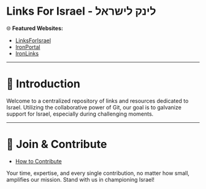 # **Links For Israel - לינק לישראל**

🌐 **Featured Websites:** 
- [LinksForIsrael](https://linksforisrael.com/)
- [IronPortal](https://iron-portal.io/)
- [IronLinks](https://iron-links.com)

---

# 📖 **Introduction**

Welcome to a centralized repository of links and resources dedicated to Israel. Utilizing the collaborative power of Git, our goal is to galvanize support for Israel, especially during challenging moments.

---

# 🤝 **Join & Contribute**

- [How to Contribute](/docs/contribute.md)

Your time, expertise, and every single contribution, no matter how small, amplifies our mission. Stand with us in championing Israel!
